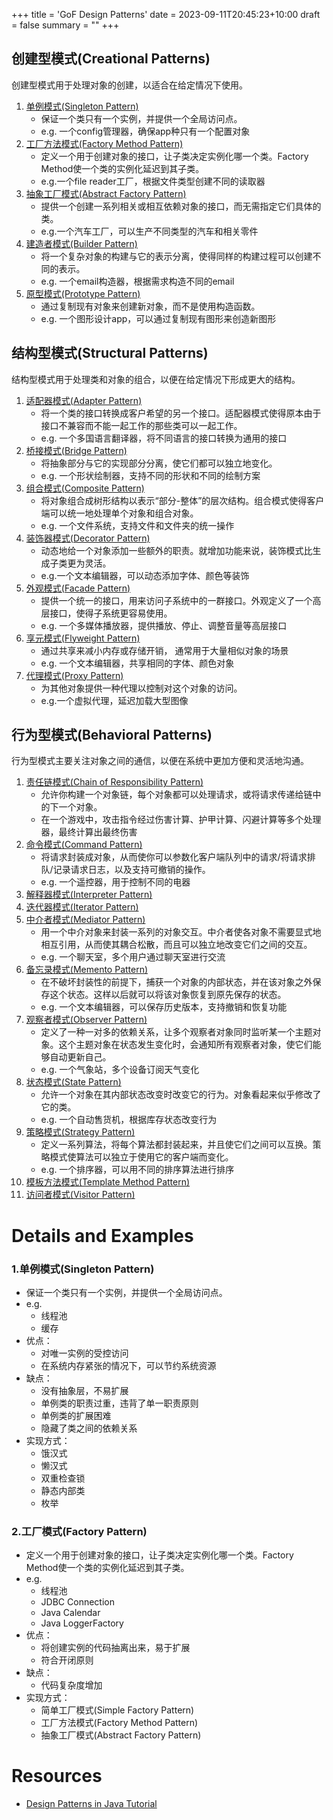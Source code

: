 +++
title = 'GoF Design Patterns'
date = 2023-09-11T20:45:23+10:00
draft = false
summary = ""
+++

## 创建型模式(Creational Patterns)
创建型模式用于处理对象的创建，以适合在给定情况下使用。
1. [单例模式(Singleton Pattern)](singleton-pattern)
    * 保证一个类只有一个实例，并提供一个全局访问点。
    * e.g. 一个config管理器，确保app种只有一个配置对象 
2. [工厂方法模式(Factory Method Pattern)](factory-method-pattern)
    * 定义一个用于创建对象的接口，让子类决定实例化哪一个类。Factory Method使一个类的实例化延迟到其子类。
    * e.g.一个file reader工厂，根据文件类型创建不同的读取器
3. [抽象工厂模式(Abstract Factory Pattern)](abstract-factory-pattern)
    * 提供一个创建一系列相关或相互依赖对象的接口，而无需指定它们具体的类。
    * e.g.一个汽车工厂，可以生产不同类型的汽车和相关零件
4. [建造者模式(Builder Pattern)](builder-pattern)
    * 将一个复杂对象的构建与它的表示分离，使得同样的构建过程可以创建不同的表示。
    * e.g. 一个email构造器，根据需求构造不同的email
5. [原型模式(Prototype Pattern)](prototype-pattern)
    * 通过复制现有对象来创建新对象，而不是使用构造函数。
    * e.g. 一个图形设计app，可以通过复制现有图形来创造新图形

## 结构型模式(Structural Patterns)
结构型模式用于处理类和对象的组合，以便在给定情况下形成更大的结构。
1. [适配器模式(Adapter Pattern)](adapter-pattern)
    * 将一个类的接口转换成客户希望的另一个接口。适配器模式使得原本由于接口不兼容而不能一起工作的那些类可以一起工作。
    * e.g. 一个多国语言翻译器，将不同语言的接口转换为通用的接口
2. [桥接模式(Bridge Pattern)](bridge-pattern)
    * 将抽象部分与它的实现部分分离，使它们都可以独立地变化。
    * e.g. 一个形状绘制器，支持不同的形状和不同的绘制方案
3. [组合模式(Composite Pattern)](composite-pattern)
    * 将对象组合成树形结构以表示“部分-整体”的层次结构。组合模式使得客户端可以统一地处理单个对象和组合对象。
    * e.g. 一个文件系统，支持文件和文件夹的统一操作
4. [装饰器模式(Decorator Pattern)](decorator-pattern)
    * 动态地给一个对象添加一些额外的职责。就增加功能来说，装饰模式比生成子类更为灵活。
    * e.g.一个文本编辑器，可以动态添加字体、颜色等装饰
5. [外观模式(Facade Pattern)](facade-pattern)
    * 提供一个统一的接口，用来访问子系统中的一群接口。外观定义了一个高层接口，使得子系统更容易使用。
    * e.g. 一个多媒体播放器，提供播放、停止、调整音量等高层接口
6. [享元模式(Flyweight Pattern)](flyweight-pattern)
    * 通过共享来减小内存或存储开销， 通常用于大量相似对象的场景
    * e.g. 一个文本编辑器，共享相同的字体、颜色对象
7. [代理模式(Proxy Pattern)](proxy-pattern)
    * 为其他对象提供一种代理以控制对这个对象的访问。
    * e.g.一个虚拟代理，延迟加载大型图像

## 行为型模式(Behavioral Patterns)
行为型模式主要关注对象之间的通信，以便在系统中更加方便和灵活地沟通。
1. [责任链模式(Chain of Responsibility Pattern)](chain-of-responsibility-pattern)
    * 允许你构建一个对象链，每个对象都可以处理请求，或将请求传递给链中的下一个对象。
    * 在一个游戏中，攻击指令经过伤害计算、护甲计算、闪避计算等多个处理器，最终计算出最终伤害
2. [命令模式(Command Pattern)](command-pattern)
    * 将请求封装成对象，从而使你可以参数化客户端队列中的请求/将请求排队/记录请求日志，以及支持可撤销的操作。
    * e.g. 一个遥控器，用于控制不同的电器
3. [解释器模式(Interpreter Pattern)](interpreter-pattern)
4. [迭代器模式(Iterator Pattern)](iterator-pattern)
5. [中介者模式(Mediator Pattern)](mediator-pattern)
    * 用一个中介对象来封装一系列的对象交互。中介者使各对象不需要显式地相互引用，从而使其耦合松散，而且可以独立地改变它们之间的交互。
    * e.g. 一个聊天室，多个用户通过聊天室进行交流
6. [备忘录模式(Memento Pattern)](memento-pattern)
    * 在不破坏封装性的前提下，捕获一个对象的内部状态，并在该对象之外保存这个状态。这样以后就可以将该对象恢复到原先保存的状态。
    * e.g. 一个文本编辑器，可以保存历史版本，支持撤销和恢复功能
7. [观察者模式(Observer Pattern)](observer-pattern)
    * 定义了一种一对多的依赖关系，让多个观察者对象同时监听某一个主题对象。这个主题对象在状态发生变化时，会通知所有观察者对象，使它们能够自动更新自己。
    * e.g. 一个气象站，多个设备订阅天气变化
8. [状态模式(State Pattern)](state-pattern)
    * 允许一个对象在其内部状态改变时改变它的行为。对象看起来似乎修改了它的类。
    * e.g. 一个自动售货机，根据库存状态改变行为
9. [策略模式(Strategy Pattern)](strategy-pattern)
    * 定义一系列算法，将每个算法都封装起来，并且使它们之间可以互换。策略模式使算法可以独立于使用它的客户端而变化。
    * e.g. 一个排序器，可以用不同的排序算法进行排序
10. [模板方法模式(Template Method Pattern)](template-method-pattern.md)
11. [访问者模式(Visitor Pattern)](visitor-pattern.md)

# Details and Examples
### 1.单例模式(Singleton Pattern)
* 保证一个类只有一个实例，并提供一个全局访问点。
* e.g. 
    * 线程池
    * 缓存
* 优点：
    * 对唯一实例的受控访问
    * 在系统内存紧张的情况下，可以节约系统资源
* 缺点：
    * 没有抽象层，不易扩展
    * 单例类的职责过重，违背了单一职责原则
    * 单例类的扩展困难
    * 隐藏了类之间的依赖关系
* 实现方式：
    * 饿汉式
    * 懒汉式
    * 双重检查锁
    * 静态内部类
    * 枚举

### 2.工厂模式(Factory Pattern)
* 定义一个用于创建对象的接口，让子类决定实例化哪一个类。Factory Method使一个类的实例化延迟到其子类。
* e.g.
    * 线程池
    * JDBC Connection
    * Java Calendar
    * Java LoggerFactory
* 优点：
    * 将创建实例的代码抽离出来，易于扩展
    * 符合开闭原则
* 缺点：
    * 代码复杂度增加
* 实现方式：
    * 简单工厂模式(Simple Factory Pattern)
    * 工厂方法模式(Factory Method Pattern)
    * 抽象工厂模式(Abstract Factory Pattern)


# Resources
* [Design Patterns in Java Tutorial](https://www.journaldev.com/1827/java-design-patterns-example-tutorial)